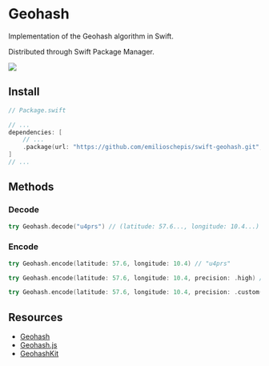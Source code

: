 # Geohash

Implementation of the Geohash algorithm in Swift.

Distributed through Swift Package Manager.

![](https://github.com/emilioschepis/swift-geohash/workflows/test/badge.svg)

## Install
```swift
// Package.swift

// ...
dependencies: [
    // ...
    .package(url: "https://github.com/emilioschepis/swift-geohash.git", from: "1.0.0"),
]
// ...
```

## Methods

### Decode
```swift
try Geohash.decode("u4prs") // (latitude: 57.6..., longitude: 10.4...)
```

### Encode
```swift
try Geohash.encode(latitude: 57.6, longitude: 10.4) // "u4prs"
```

```swift
try Geohash.encode(latitude: 57.6, longitude: 10.4, precision: .high) // "u4prstv"
```

```swift
try Geohash.encode(latitude: 57.6, longitude: 10.4, precision: .custom(9)) // "u4prstv03"
```

## Resources
- [Geohash](https://en.wikipedia.org/wiki/Geohash)
- [Geohash.js](https://github.com/davetroy/geohash-js)
- [GeohashKit](https://github.com/maximveksler/GeohashKit)

